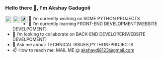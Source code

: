 
### Hello there 👋, I'm Akshay Gadagoli

<a href="https://twitter.com/akshay_gadagoli">
  <img align="left" alt="Akshay| Twitter" width="22px" src="https://cdn.jsdelivr.net/npm/simple-icons@v3/icons/twitter.svg" />
</a>
<a href="https://www.linkedin.com/in/akshay-gadagoli-318996199">
  <img align="left" alt="Akshay's LinkdeIN" width="22px" src="https://cdn.jsdelivr.net/npm/simple-icons@v3/icons/linkedin.svg" />
</a>
<a href="https://medium.com/@akshaydj8123">
  <img align="left" alt="Akshay's Medium" width="22px" src="https://cdn.jsdelivr.net/npm/simple-icons@v3/icons/medium.svg" />
</a>


    
- 🔭 I’m currently working on SOME PYTHON PROJECTS
- 🌱 I’m currently learning FRONT-END DEVELOPMENT(WEBSITE DEVELPOMENT)
- 👯 I’m looking to collaborate on BACK-END DEVELOPER(WEBSITE DEVELPOMENT)
- 💬 Ask me about: TECHNICAL ISSUES,PYTHON-PROJECTS
- 📫 How to reach me: MAIL ME @ akshaydj8123@gmail.com
